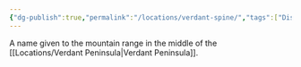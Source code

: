 ```yaml
---
{"dg-publish":true,"permalink":"/locations/verdant-spine/","tags":["Display"],"noteIcon":"","created":"2024-10-07T14:29:08.742+01:00","updated":"2024-12-31T20:50:29.893+00:00"}
---
```


A name given to the mountain range in the middle of the [[Locations/Verdant Peninsula\|Verdant Peninsula]].